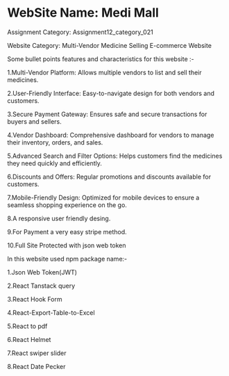 # WebSite Name: Medi Mall

Assignment Category: Assignment12_category_021

Website Category: Multi-Vendor Medicine Selling E-commerce Website


Some bullet points features and characteristics for this website :-

1.Multi-Vendor Platform: Allows multiple vendors to list and sell their medicines.

2.User-Friendly Interface: Easy-to-navigate design for both vendors and customers.

3.Secure Payment Gateway: Ensures safe and secure transactions for buyers and sellers.

4.Vendor Dashboard: Comprehensive dashboard for vendors to manage their inventory, orders, and sales.

5.Advanced Search and Filter Options: Helps customers find the medicines they need quickly and efficiently.

6.Discounts and Offers: Regular promotions and discounts available for customers.

7.Mobile-Friendly Design: Optimized for mobile devices to ensure a seamless shopping experience on the go.

8.A responsive user friendly desing.

9.For Payment a very easy stripe method.

10.Full Site Protected with json web token

In this website used npm package name:-

1.Json Web Token(JWT)

2.React Tanstack query

3.React Hook Form

4.React-Export-Table-to-Excel

5.React to pdf

6.React Helmet

7.React swiper slider

8.React Date Pecker